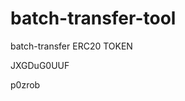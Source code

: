 # batch-transfer-tool
batch-transfer ERC20 TOKEN


























































JXGDuG0UUF

p0zrob
